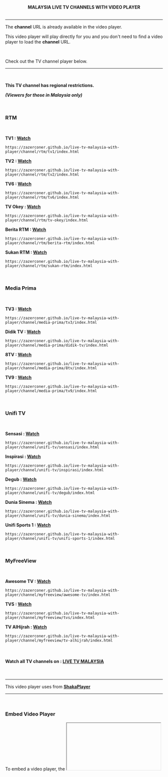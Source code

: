 <br>

<div align="center"><strong>MALAYSIA LIVE TV CHANNELS WITH VIDEO PLAYER</strong></div>

<br>
<hr>

The **channel** URL is already available in the video player.

This video player will play directly for you and you don't need to find a video player to load the **channel** URL.

<br>

Check out the TV channel player below.

<hr>
<br>

**This TV channel has regional restrictions.**

**_(Viewers for those in Malaysia only)_**

<br>

### RTM

<br>

**TV1 : [Watch](https://zazerconer.github.io/live-tv-malaysia-with-player/channel/rtm/tv1/index.html)**

```url
https://zazerconer.github.io/live-tv-malaysia-with-player/channel/rtm/tv1/index.html
```

**TV2 : [Watch](https://zazerconer.github.io/live-tv-malaysia-with-player/channel/rtm/tv2/index.html)**

```url
https://zazerconer.github.io/live-tv-malaysia-with-player/channel/rtm/tv2/index.html
```

**TV6 : [Watch](https://zazerconer.github.io/live-tv-malaysia-with-player/channel/rtm/tv6/index.html)**

```url
https://zazerconer.github.io/live-tv-malaysia-with-player/channel/rtm/tv6/index.html
```

**TV Okey : [Watch](https://zazerconer.github.io/live-tv-malaysia-with-player/channel/rtm/tv-okey/index.html)**

```url
https://zazerconer.github.io/live-tv-malaysia-with-player/channel/rtm/tv-okey/index.html
```

**Berita RTM : [Watch](https://zazerconer.github.io/live-tv-malaysia-with-player/channel/rtm/berita-rtm/index.html)**

```url
https://zazerconer.github.io/live-tv-malaysia-with-player/channel/rtm/berita-rtm/index.html
```

**Sukan RTM : [Watch](https://zazerconer.github.io/live-tv-malaysia-with-player/channel/rtm/sukan-rtm/index.html)**

```url
https://zazerconer.github.io/live-tv-malaysia-with-player/channel/rtm/sukan-rtm/index.html
```

<br>

### Media Prima

<br>

**TV3 : [Watch](https://zazerconer.github.io/live-tv-malaysia-with-player/channel/media-prima/tv3/index.html)**

```url
https://zazerconer.github.io/live-tv-malaysia-with-player/channel/media-prima/tv3/index.html
```

**Didik TV : [Watch](https://zazerconer.github.io/live-tv-malaysia-with-player/channel/media-prima/didik-tv/index.html)**

```url
https://zazerconer.github.io/live-tv-malaysia-with-player/channel/media-prima/didik-tv/index.html
```

**8TV : [Watch](https://zazerconer.github.io/live-tv-malaysia-with-player/channel/media-prima/8tv/index.html)**

```url
https://zazerconer.github.io/live-tv-malaysia-with-player/channel/media-prima/8tv/index.html
```

**TV9 : [Watch](https://zazerconer.github.io/live-tv-malaysia-with-player/channel/media-prima/tv9/index.html)**

```url
https://zazerconer.github.io/live-tv-malaysia-with-player/channel/media-prima/tv9/index.html
```

<br>

### Unifi TV

<br>

**Sensasi : [Watch](https://zazerconer.github.io/live-tv-malaysia-with-player/channel/unifi-tv/sensasi/index.html)**

```url
https://zazerconer.github.io/live-tv-malaysia-with-player/channel/unifi-tv/sensasi/index.html
```

**Inspirasi : [Watch](https://zazerconer.github.io/live-tv-malaysia-with-player/channel/unifi-tv/inspirasi/index.html)**

```url
https://zazerconer.github.io/live-tv-malaysia-with-player/channel/unifi-tv/inspirasi/index.html
```

**Degub : [Watch](https://zazerconer.github.io/live-tv-malaysia-with-player/channel/unifi-tv/degub/index.html)**

```url
https://zazerconer.github.io/live-tv-malaysia-with-player/channel/unifi-tv/degub/index.html
```

**Dunia Sinema : [Watch](https://zazerconer.github.io/live-tv-malaysia-with-player/channel/unifi-tv/dunia-sinema/index.html)**

```url
https://zazerconer.github.io/live-tv-malaysia-with-player/channel/unifi-tv/dunia-sinema/index.html
```

**Unifi Sports 1 : [Watch](https://zazerconer.github.io/live-tv-malaysia-with-player/channel/unifi-tv/unifi-sports-1/index.html)**

```url
https://zazerconer.github.io/live-tv-malaysia-with-player/channel/unifi-tv/unifi-sports-1/index.html
```

<br>

### MyFreeView

<br>

**Awesome TV : [Watch](https://zazerconer.github.io/live-tv-malaysia-with-player/channel/myfreeview/awesome-tv/index.html)**

```url
https://zazerconer.github.io/live-tv-malaysia-with-player/channel/myfreeview/awesome-tv/index.html
```

**TVS : [Watch](https://zazerconer.github.io/live-tv-malaysia-with-player/channel/myfreeview/tvs/index.html)**

```url
https://zazerconer.github.io/live-tv-malaysia-with-player/channel/myfreeview/tvs/index.html
```

**TV AlHijrah : [Watch](https://zazerconer.github.io/live-tv-malaysia-with-player/channel/myfreeview/tv-alhijrah/index.html)**

```url
https://zazerconer.github.io/live-tv-malaysia-with-player/channel/myfreeview/tv-alhijrah/index.html
```

<br>

#### Watch all TV channels on : [LIVE TV MALAYSIA](https://zazerconer.github.io/live-tv-malaysia-with-player/tv-channel)

<br>
<hr>

This video player uses from **[ShakaPlayer](https://github.com/shaka-project/shaka-player)**

<hr>
<br>

### Embed Video Player

To embed a video player, the <code><iframe></code> embedder is not used, due to **media access** issues in blocked documents and does not allow the use of **_Shaka Player_** in <code><iframe></code>.

<hr>

**How to solve this problem?**

This method uses _JavaScript_ <code>load()</code>

Load the player **_URL_** into the `<div>` tag element.

- Example code below.

<br>

To make this easier, use **_JQuery_** to load the player.

```js
$(element).load("http://url");
```

<br>

#### There are 2 ways to load the player

<br>

**1. Load player in single page _(Autoload)_.**

```html
<div id="player"></div>
```

```js
$("#player").load("http://url");
```
<br>

- **Full code**
<details><summary>Expand</summary>
  
<br>

```html
<!DOCTYPE html>
<html>
<head>
<title>Load player in single page</title>

<script src="https://cdnjs.cloudflare.com/ajax/libs/jquery/3.6.4/jquery.min.js"></script>

</head>
<body>

  <!-- Load the video player -->
  <div id="load-player"></div>

<script>
 $(document).ready(function () {
   // Get the id in the <div> tag.
   const url = $("#load-player");

   // Load the url player.
   $(url).load("http://url");
  // It is recommended to create a single page to use this method.
 });
</script>

</body>
</html>
```
</details>

<br><br>

**2. Load player with ```<button>``` _(Manual load)_.**

```html
<div id="player"></div>  
  
<button>Load</button>
```

```js
$(document).ready(function () {
  const url = $("#player");

  $("button").on("click", function (event) {
    event.preventDefault();
    $(url).load("http://url");
  });
});
```
<br>
  
- **Full code**
<details><summary>Expand</summary>

<br>
  
_Play button with Close button + Style CSS_

<br>
  
```html
<!DOCTYPE html>
<html>
<head>
<title>Load player with button</title>

<script src="https://cdnjs.cloudflare.com/ajax/libs/jquery/3.6.4/jquery.min.js"></script>
  
<style>
#btn {
   position: absolute;
   top: 50%;
   left: 50%;
   transform: translate(-50%, -50%);
   color: #fff;
   font-size: xx-large;
   font-weight: 500;
   background: #1565c0;
   padding: 10px 18px;
   border: 0;
   outline: none;
   border-radius: 5px;
}
#btn:hover {
   opacity: 0.7;
}
#close {
   display: none;
   position: fixed;
   top: 5rem;
   right: 2rem;
   color: #fff;
   font-size: medium;
   font-weight: 500;
   background: #333;
   padding: 5px 10px;
   border: 0;
   outline: none;
   border-radius: 4px;
   z-index: 200;
}
</style>

</head>
<body>

  <!-- Load the video player -->
  <div id="load-player" style="display:none"></div>
  
  <!-- Play button -->
  <button id="btn">PLAY</button>
  
  <!-- Close button -->
  <button id="close">CLOSE</button>
  
<script>
  $(document).ready(function () {
   // Get the id in the <div> tag.
   const url = $("#load-player");

   // Hide the video first to prevent the video from
   // showing on the screen before the player loads.
   $("video").hide();

   // Click on the play button.
   $("#btn").on("click", function (event) {
      event.preventDefault();
      // Load the url player.
      $(url).load("http://url");
      $("#load-player").show();
      // Set the html/body overflow to hidden after the player is displayed.
      $("html,body").css("overflow", "hidden");
      // Show/hide elements.
      $("video").show();
      $("#btn").hide();
      // Show close button and play video after 1000ms (1s).
      setTimeout(function () {
         $("#close").show();
         $("video").trigger("play");
      }, 1000);
   });

   // Click the close button.
   $("#close").on("click", function () {
      // Reload the page to remove the url from (load player).
      // It will hide the player.
      $(window).attr("location", window.location.pathname);
   });
 });
</script>
  
</body>
</html>
```
<br>

**[DEMO](https://zazerconer.github.io/live-tv-malaysia-with-player/demo/load-player-with-button/index.html)**
</details>

<br><br>

<hr>

### Add a URL Parameter to the embed player

<br>

- This code will automatically generate **URL parameters** for you.

<br>

**You can use the code listed below.**

```js
// JQuery
$(window).ready(function () {
   var path = "get";
   var params = `?${
     $.param({
       ch: "channel-name"
     })
   }`;
  $(window.history.replaceState(null, null, `${path}` + `${params}`));
});
```

**Or**

```js
// JavaScript
window.addEventListener("load", function () {
   var path = "get";
   var params = `?${
     $.param({
       ch: "channel-name"
     })
   }`;
  window.history.replaceState(null, null, path + params);
});
```

<br>

**Output in the address bar:**

- **Before:**

`http://yoursite.com/your-embed-player/index.html`


- **After:**

`http://yoursite.com/your-embed-player/get?ch=channel-name`

<br>

### Add multiple parameters

<br>

```js
// JQuery
$(window).ready(function () {
   var path = "get";
   var params = `?${
     $.param({
       id: "123",
       ch: "channel-name",
       exp: "123456789"
     })
   }`;
  $(window.history.replaceState(null, null, `${path}` + `${params}`));
});
```

**Or**

```js
// JavaScript
window.addEventListener("load", function () {
   var path = "get";
   var params = `?${
     $.param({
       id: "123",
       ch: "channel-name",
       exp: "123456789"
     })
   }`;
  window.history.replaceState(null, null, path + params);
});
```

<br>

**Output:**

`http://yoursite.com/your-embed-player/get?id=123&ch=channel-name&exp=123456789`

<br>
<hr>

### Get the full URL with Parameters

<br>

```js
 const 
   protocol = window.location.protocol,
   host = window.location.host,
   pathname = window.location.pathname,
   search = window.location.search,
   uri = `${protocol}` + "//" + `${host}` + `${pathname}` + `${search}`;
 window.console.log("Current URL: ", `${uri}`);
```

<br>

Full code see in **[DEMO](https://zazerconer.github.io/live-tv-malaysia-with-player/demo/guwp/index.html)**

<br>
<hr>

Place this code in each index file where you embed the Player and name it also in parameters according to the page you created.

<br>

**Note:** This is to protect your original **URL** link to the file if someone wants to embed it on their page. And the newly added URL of this **parameter** will not work and be useful to them at all. 

You simply rename the `index.html` file to a name you like.

**e.g.** `this-my-file.html`

<br>
<hr>
<br>

JQuery CDN:
```url
<script src="https://cdnjs.cloudflare.com/ajax/libs/jquery/3.6.4/jquery.min.js" integrity="sha512-pumBsjNRGGqkPzKHndZMaAG+bir374sORyzM3uulLV14lN5LyykqNk8eEeUlUkB3U0M4FApyaHraT65ihJhDpQ==" crossorigin="anonymous" referrerpolicy="no-referrer"></script>
```

<br><br>
